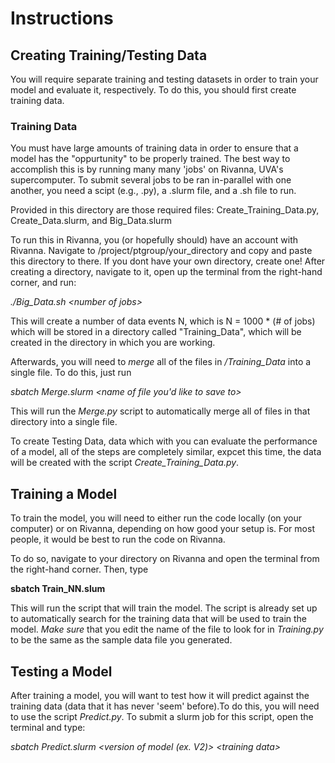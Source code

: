 # Instructions

## **Creating Training/Testing Data**

You will require separate training and testing datasets in order to train your model and evaluate it, respectively. To do this, you should first create training data.

### **Training Data**

You must have large amounts of training data in order to ensure that a model has the "oppurtunity" to be properly trained. The best way to accomplish this is by running many many 'jobs' on Rivanna, UVA's supercomputer. To submit several jobs to be ran in-parallel with one another, you need a scipt (e.g., .py), a .slurm file, and a .sh file to run.

Provided in this directory are those required files: Create_Training_Data.py, Create_Data.slurm, and Big_Data.slurm

To run this in Rivanna, you (or hopefully should) have an account with Rivanna. Navigate to /project/ptgroup/your_directory and copy and paste this directory to there. If you dont have your own directory, create one! After creating a directory, navigate to it, open up the terminal from the right-hand corner, and run:

*./Big_Data.sh \<number of jobs\>*

This will create a number of data events N, which is N = 1000 * (\# of jobs) which will be stored in a directory called "Training_Data", which will be created in the directory in which you are working.

Afterwards, you will need to *merge* all of the files in */Training_Data* into a single file. To do this, just run

*sbatch Merge.slurm \<name of file you'd like to save to\>*

This will run the *Merge.py* script to automatically merge all of files in that directory into a single file.

To create Testing Data, data which with you can evaluate the performance of a model, all of the steps are completely similar, expcet this time, the data will be created with the script *Create_Training_Data.py*.

## **Training a Model** 

To train the model, you will need to either run the code locally (on your computer) or on Rivanna, depending on how good your setup is. For most people, it would be best to run the code on Rivanna.

To do so, navigate to your directory on Rivanna and open the terminal from the right-hand corner. Then, type

**sbatch Train_NN.slum**

This will run the script that will train the model. The script is already set up to automatically search for the training data that will be used to train the model. *Make sure* that you edit the name of the file to look for in *Training.py* to be the same as the sample data file you generated.  

## **Testing a Model**

After training a model, you will want to test how it will predict against the training data (data that it has never 'seem' before).To do this, you will need to use the script *Predict.py*. To submit a slurm job for this script, open the terminal and type:

*sbatch Predict.slurm \<version of model (ex. V2)\> \<training data\>* 


